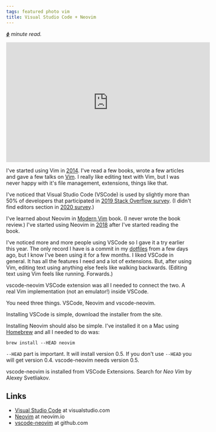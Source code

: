 ```yaml
---
tags: featured photo vim
title: Visual Studio Code + Neovim
---
```

*[ɸ](https://en.wikipedia.org/wiki/Golden_ratio "1.618") minute read.*

<iframe src="https://www.facebook.com/plugins/post.php?href=https%3A%2F%2Fwww.facebook.com%2Fzeljko.filipin%2Fposts%2F10158798342837290&show_text=true&width=552&height=325&appId" width="552" height="325" style="border:none;overflow:hidden" scrolling="no" frameborder="0" allowTransparency="true" allow="encrypted-media"></iframe>

I've started using Vim in [2014](https://github.com/zeljkofilipin/dotfiles/commit/a21f4bb5834695dafba64e7c59a05694eaf52fdc). I've read a few books, wrote a few articles and gave a few talks on [Vim](/tags/vim). I really like editing text with Vim, but I was never happy with it's file management, extensions, things like that.

I've noticed that Visual Studio Code (VSCode) is used by slightly more than 50% of developers that participated in [2019 Stack Overflow survey](https://insights.stackoverflow.com/survey/2019#development-environments-and-tools). (I didn't find editors section in [2020 survey](https://insights.stackoverflow.com/survey/2020#development-environments-and-tools).)

I've learned about Neovim in [Modern Vim](https://pragprog.com/titles/modvim/modern-vim/) book. (I never wrote the book review.) I've started using Neovim in [2018](https://github.com/zeljkofilipin/dotfiles/commit/c4320cae324b5c06169be6267bb839becb1960cb) after I've started reading the book.

I've noticed more and more people using VSCode so I gave it a try earlier this year.  The only record I have is a commit in my [dotfiles](https://github.com/zeljkofilipin/dotfiles/commit/87e71cc4e3487a1d88249f4205fbba4785fddd5e) from a few days ago, but I know I've been using it for a few months. I liked VSCode in general. It has all the features I need and a lot of extensions. But, after using Vim, editing text using anything else feels like walking backwards. (Editing text using Vim feels like running. Forwards.)

vscode-neovim VSCode extension was all I needed to connect the two. A real Vim implementation (not an emulator!) inside VSCode.

You need three things. VSCode, Neovim and vscode-neovim.

Installing VSCode is simple, download the installer from the site.

Installing Neovim should also be simple. I've installed it on a Mac using [Homebrew](https://brew.sh/) and all I needed to do was:

```shell
brew install --HEAD neovim
```

`--HEAD` part is important. It will install version 0.5. If you don't use `--HEAD` you will get version 0.4. vscode-neovim needs version 0.5.

vscode-neovim is installed from VSCode Extensions. Search for *Neo Vim* by Alexey Svetliakov.

## Links

- [Visual Studio Code](https://code.visualstudio.com/) at visualstudio.com
- [Neovim](https://neovim.io/) at neovim.io
- [vscode-neovim](https://github.com/asvetliakov/vscode-neovim) at github.com
